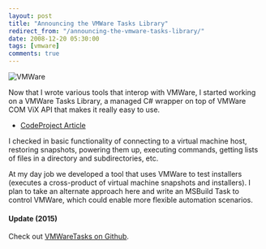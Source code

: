 ```yaml
---
layout: post
title: "Announcing the VMWare Tasks Library"
redirect_from: "/announcing-the-vmware-tasks-library/"
date: 2008-12-20 05:30:00
tags: [vmware]
comments: true
---
```

![VMWare](http://www.codeproject.com/KB/library/VMWareTasks/VMWareLogo.jpg)

Now that I wrote various tools that interop with VMWare, I started working on a VMWare Tasks Library, a managed C# wrapper on top of VMWare COM ViX API that makes it really easy to use.

- [CodeProject Article](http://www.codeproject.com/KB/library/VMWareTasks.aspx)

I checked in basic functionality of connecting to a virtual machine host, restoring snapshots, powering them up, executing commands, getting lists of files in a directory and subdirectories, etc.

At my day job we developed a tool that uses VMWare to test installers (executes a cross-product of virtual machine snapshots and installers). I plan to take an alternate approach here and write an MSBuild Task to control VMWare, which could enable more flexible automation scenarios.

#### Update (2015)

Check out [VMWareTasks on Github](https://github.com/dblock/vmwaretasks).
